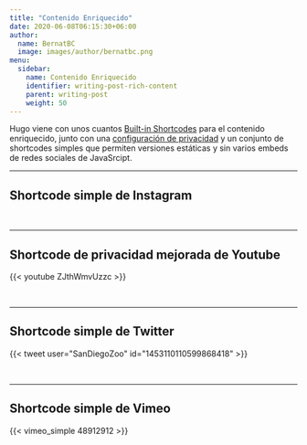 ```yaml
---
title: "Contenido Enriquecido"
date: 2020-06-08T06:15:30+06:00
author:
  name: BernatBC
  image: images/author/bernatbc.png
menu:
  sidebar:
    name: Contenido Enriquecido
    identifier: writing-post-rich-content
    parent: writing-post
    weight: 50
---
```


Hugo viene con unos cuantos [Built-in Shortcodes](https://gohugo.io/content-management/shortcodes/#use-hugo-s-built-in-shortcodes) para el contenido enriquecido, junto con una [configuración de privacidad](https://gohugo.io/about/hugo-and-gdpr/) y un conjunto de shortcodes simples que permiten versiones estáticas y sin varios embeds de redes sociales de JavaSrcipt.
<!--more-->
---

## Shortcode simple de Instagram
<!-- ref: https://github.com/gohugoio/hugo/issues/7879 -->

<br>

---

## Shortcode de privacidad mejorada de Youtube

{{< youtube ZJthWmvUzzc >}}

<br>

---

## Shortcode simple de Twitter

{{< tweet user="SanDiegoZoo" id="1453110110599868418" >}}

<br>

---

## Shortcode simple de Vimeo

{{< vimeo_simple 48912912 >}}
